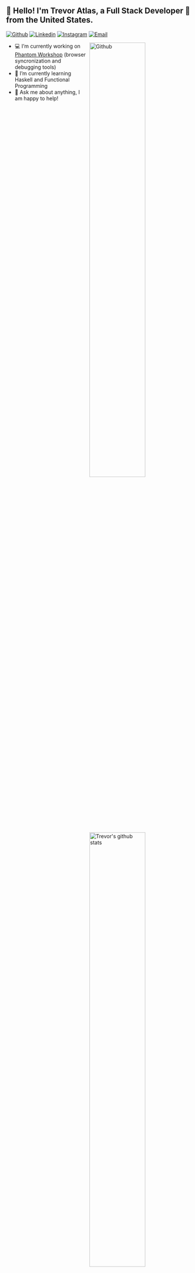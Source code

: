 <!--
<p align="center">
  <a href="https://trevoratlas.com">
<h1>Trevor Atlas</h1>
</p>
<p align="center">
  Blog and portfolio
</p>
-->
<p align="center">
<h2>👋 Hello! I'm Trevor Atlas, a Full Stack Developer 🚀 from the United States.</h2>
</p>
<!-- Your badges
You can use the website to generate badges: https://shields.io/
-->

[![Github](https://img.shields.io/badge/-Github-000?style=flat-square&logo=Github&logoColor=white)](https://github.com/trevor-atlas)
[![Linkedin](https://img.shields.io/badge/-LinkedIn-blue?style=flat-square&logo=Linkedin&logoColor=white)](https://www.linkedin.com/in/trevoratlas/)
[![Instagram](https://img.shields.io/badge/-Instagram-c13584?style=flat-square&labelColor=c13584&logo=instagram&logoColor=white)](https://www.instagram.com/trevor.atlas/)
[![Email](https://img.shields.io/badge/Email--168DE2?style=flat-square&logo=mail.ru&logoColor=168DE2)](mailto:me@trevoratlas.com)
&nbsp;

<!-- Any image aligned to the right. Beware the width -->
<img width="55%" align="right" alt="Github" src="https://raw.githubusercontent.com/onimur/.github/master/.resources/git-header.svg" />

- 💻 I’m currently working on [Phantom Workshop](https://github.com/trevor-atlas/phantom-workshop) (browser syncronization and debugging tools)
- 🌱 I’m currently learning Haskell and Functional Programming
- 💬 Ask me about anything, I am happy to help!

<!-- Your github readme stats
You can use this api: https://github.com/anuraghazra/github-readme-stats
-->

<img width="55%" align="right" alt="Trevor's github stats" src="https://github-readme-stats.vercel.app/api?username=trevor-atlas&show_icons=true&hide_border=true?count_private=true" />

